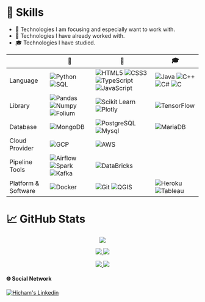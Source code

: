 # &#x1F9EC; Skills

- &#x1F3AF; Technologies I am focusing and especially want to work with.
- &#x1F4BC; Technologies  I have already worked with.
- &#x1F393; Technologies I have studied.

|  |   &#x1F3AF; |   &#x1F4BC; | &#x1F393;
| --- | --- | --- | --- |
| Language |![Python](https://img.shields.io/badge/Python-FFD43B?style=flat&logo=python&logoColor=blue) ![SQL](https://img.shields.io/badge/-SQL-black?style=flat&logo=SQL) | ![HTML5](https://img.shields.io/badge/HTML5-E34F26?style=flat&logo=html5&logoColor=white) ![CSS3](https://img.shields.io/badge/CSS3-1572B6?style=flat&logo=css3&logoColor=white) ![TypeScript](https://img.shields.io/badge/TypeScript-007ACC?style=flat&logo=typescript&logoColor=white) ![JavaScript](https://img.shields.io/badge/JavaScript-323330?style=flat&logo=javascript&logoColor=F7DF1E) | ![Java](https://img.shields.io/badge/Java-ED8B00?style=flat&logo=java&logoColor=white) ![C++](https://img.shields.io/badge/C%2B%2B-00599C?style=flat&logo=c%2B%2B&logoColor=white) ![C#](https://img.shields.io/badge/C%23-239120?style=flat&logo=c-sharp&logoColor=white) ![C](https://img.shields.io/badge/C-00599C?style=flat&logo=c&logoColor=white)
| Library | ![Pandas](https://img.shields.io/badge/Pandas-2C2D72?style=flat&logo=pandas&logoColor=white) ![Numpy](https://img.shields.io/badge/Numpy-777BB4?style=flat&logo=numpy&logoColor=white) ![Folium](https://img.shields.io/badge/Folium-199900?style=flat&logo=Leaflet&logoColor=white) | ![Scikit Learn](https://img.shields.io/badge/scikit_learn-F7931E?style=flat&logo=scikit-learn&logoColor=white) ![Plotly](https://img.shields.io/badge/Plotly-239120?style=flat&logo=plotly&logoColor=white)| ![TensorFlow](https://img.shields.io/badge/TensorFlow-FF6F00?style=flat&logo=TensorFlow&logoColor=white)
| Database | ![MongoDB](https://img.shields.io/badge/MongoDB-4EA94B?style=flat&logo=mongodb&logoColor=white) |![PostgreSQL](https://img.shields.io/badge/PostgreSQL-316192?style=flat&logo=postgresql&logoColor=white) ![Mysql](https://img.shields.io/badge/MySQL-005C84?style=flat&logo=mysql&logoColor=white) | ![MariaDB](https://img.shields.io/badge/MariaDB-003545?style=flat&logo=mariadb&logoColor=white)
| Cloud Provider | ![GCP](https://img.shields.io/badge/Google_Cloud-4285F4?style=flat&logo=google-cloud&logoColor=white) | ![AWS](https://img.shields.io/badge/Amazon_AWS-FF9900?style=flat&logo=amazonaws&logoColor=black)||
| Pipeline Tools | ![Airflow](https://img.shields.io/badge/Airflow-017CEE?style=flat&logo=Apache%20Airflow&logoColor=white) ![Spark](https://img.shields.io/badge/Spark%20AR-FF5C83?style=flat&logo=SparkAR&logoColor=white) ![Kafka](https://img.shields.io/badge/Apache_Kafka-231F20?style=flat&logo=apache-kafka&logoColor=white) | ![DataBricks](https://img.shields.io/badge/Databricks-FF3621?style=flat&logo=Databricks&logoColor=white) |
| Platform & Software |![Docker](https://img.shields.io/badge/Docker-2CA5E0?style=flat&logo=docker&logoColor=white) | ![Git](https://img.shields.io/badge/GIT-E44C30?style=flat&logo=git&logoColor=white) ![QGIS](https://img.shields.io/badge/qgis-3.26_buenos_aires-93b023?&style=flat&logo=qgis&logoColor=white) | ![Heroku](https://img.shields.io/badge/Heroku-430098?style=flat&logo=heroku&logoColor=white) ![Tableau](https://img.shields.io/badge/Tableau-E97627?style=flat&logo=Tableau&logoColor=white) | 
# &#x1F4C8; GitHub Stats

<p align="center">
  <a href="#">
    <img src="http://github-profile-summary-cards.vercel.app/api/cards/profile-details?username=hicham-mrani&theme=github"/>
  </a>
</p>
                                                                                                                          
<p align="center">
   <a href="#">
    <img src="http://github-profile-summary-cards.vercel.app/api/cards/repos-per-language?username=hicham-mrani&theme=github"/>
  </a>
  <a href="#">
    <img src="http://github-profile-summary-cards.vercel.app/api/cards/most-commit-language?username=hicham-mrani&theme=github"/>
  </a>
</p>
                                                                                                                               
<p align="center">
  <a href="#">
    <img src="http://github-profile-summary-cards.vercel.app/api/cards/stats?username=hicham-mrani&theme=github"/>
  </a>
  <a href="#">
    <img src="http://github-profile-summary-cards.vercel.app/api/cards/productive-time?username=hicham-mrani&theme=github"/>
  </a>
</p>


#### &#x1F310; Social Network

<a href="https://www.linkedin.com/in/hicham-m-69916b206/" target="_blank">
  <img align="center" src="https://img.shields.io/badge/LinkedIn-0077B5?style=flat&logo=linkedin&logoColor=white" alt="Hicham's Linkedin" />
</a>
